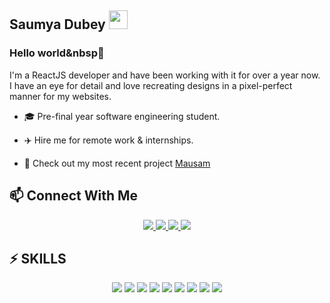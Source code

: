 ## Saumya Dubey&nbsp;<img src="https://img.icons8.com/external-flaticons-flat-flat-icons/64/000000/external-sunflower-farm-flaticons-flat-flat-icons-2.png" width="30px" height="30px"/>

### Hello world&nbsp👋

<p>
   I'm a ReactJS developer and have been working with it for over a year now. I have an eye for detail and love recreating designs in a pixel-perfect manner for my websites.
</p>
  
- 🎓 Pre-final year software engineering student.

- ✈️ Hire me for remote work & internships.

- 🏡 Check out my most recent project <a href="https://saumyadubeyy.github.io/mausam">Mausam</a>


## 📫 Connect With Me

<p align="center">
<a href="https://github.com/saumyadubeyy">
  <img src="https://img.shields.io/badge/GitHub-100000?style=for-the-badge&logo=github&logoColor=white" />
</a>
<a href="https://www.linkedin.com/in/saumya-dubey-1a3002184/" >
  <img src="https://img.shields.io/badge/LinkedIn-0077B5?style=for-the-badge&logo=linkedin&logoColor=white" />
</a>
<a href="https://twitter.com/sawmeyaa" >
  <img src="https://img.shields.io/badge/Twitter-1DA1F2?style=for-the-badge&logo=twitter&logoColor=white" />
 </a>
<a href="https://open.spotify.com/user/31ue5gpwelojk4icwbxgydly3say?si=a0b9ce5851b7490f">
  <img src="https://img.shields.io/badge/Spotify-1ED760?&style=for-the-badge&logo=spotify&logoColor=white" />
  </a>
</p>

## ⚡ SKILLS

<p align="center">
   <img src="https://img.shields.io/badge/React-20232A?style=for-the-badge&logo=react&logoColor=61DAFB" />
   <img src="https://img.shields.io/badge/-JavaScript-black?style=flat-square&logo=javascript" />
   <img src="https://img.shields.io/badge/CSS3-1572B6?style=for-the-badge&logo=css3&logoColor=white" />
   <img src="https://img.shields.io/badge/Redux-593D88?style=for-the-badge&logo=redux&logoColor=white" />
   <img src="https://img.shields.io/badge/React_Router-CA4245?style=for-the-badge&logo=react-router&logoColor=white" />
   <img src="https://img.shields.io/badge/Material--UI-0081CB?style=for-the-badge&logo=material-ui&logoColor=white" />
   <img src="https://img.shields.io/badge/HTML5-E34F26?style=for-the-badge&logo=html5&logoColor=white" />
   <img src="https://img.shields.io/badge/-C++-00599C?style=flat-square&logo=c&logoColor=white" />
   <img src="https://img.shields.io/badge/MySQL-00000F?style=for-the-badge&logo=mysql&logoColor=white" />
 </p>

